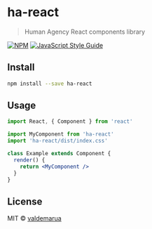# ha-react

> Human Agency React components library

[![NPM](https://img.shields.io/npm/v/ha-react.svg)](https://www.npmjs.com/package/ha-react) [![JavaScript Style Guide](https://img.shields.io/badge/code_style-standard-brightgreen.svg)](https://standardjs.com)

## Install

```bash
npm install --save ha-react
```

## Usage

```jsx
import React, { Component } from 'react'

import MyComponent from 'ha-react'
import 'ha-react/dist/index.css'

class Example extends Component {
  render() {
    return <MyComponent />
  }
}
```

## License

MIT © [valdemarua](https://github.com/valdemarua)
